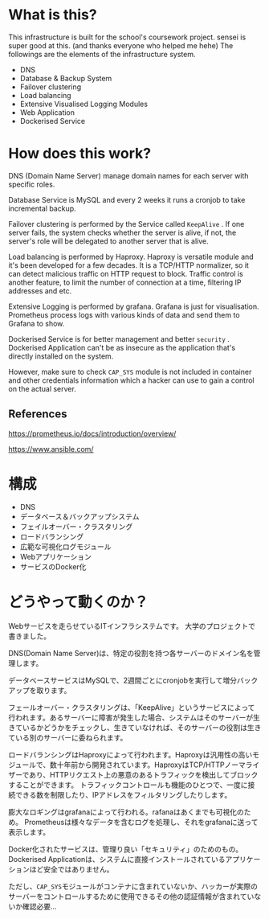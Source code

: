 # What is this?

This infrastructure is built for the school's coursework project. sensei is super good at this. (and thanks everyone who helped me hehe)
The followings are the elements of the infrastructure system.

- DNS
- Database & Backup System
- Failover clustering
- Load balancing
- Extensive Visualised Logging Modules
- Web Application
- Dockerised Service

# How does this work?

DNS (Domain Name Server) manage domain names for each server with specific roles.

Database Service is MySQL and every 2 weeks it runs a cronjob to take incremental backup.

Failover clustering is performed by the Service called `KeepAlive` . If one server fails, the system checks whether the server is alive, if not, the server's role will be delegated to another server that is alive.

Load balancing is performed by Haproxy. Haproxy is versatile module and it's been developed for a few decades. It is a TCP/HTTP normalizer, so it can detect malicious traffic on HTTP request to block.
Traffic control is another feature, to limit the number of connection at a time, filtering IP addresses and etc.

Extensive Logging is performed by grafana. Grafana is just for visualisation. 
Prometheus process logs with various kinds of data and send them to Grafana to show.

Dockerised Service is for better management and better `security` .
Dockerised Application can't be as insecure as the application that's directly installed on the system.

However, make sure to check `CAP_SYS` module is not included in container and other credentials information which a hacker can use to gain a control on the actual server.

## References 

https://prometheus.io/docs/introduction/overview/

https://www.ansible.com/

# 構成

- DNS
- データベース＆バックアップシステム
- フェイルオーバー・クラスタリング
- ロードバランシング
- 広範な可視化ログモジュール
- Webアプリケーション
- サービスのDocker化

# どうやって動くのか？

Webサービスを走らせているITインフラシステムです。
大学のプロジェクトで書きました。

DNS(Domain Name Server)は、特定の役割を持つ各サーバーのドメイン名を管理します。

データベースサービスはMySQLで、2週間ごとにcronjobを実行して増分バックアップを取ります。

フェールオーバー・クラスタリングは、「KeepAlive」というサービスによって行われます。あるサーバーに障害が発生した場合、システムはそのサーバーが生きているかどうかをチェックし、生きていなければ、そのサーバーの役割は生きている別のサーバーに委ねられます。

ロードバランシングはHaproxyによって行われます。Haproxyは汎用性の高いモジュールで、数十年前から開発されています。HaproxyはTCP/HTTPノーマライザーであり、HTTPリクエスト上の悪意のあるトラフィックを検出してブロックすることができます。
トラフィックコントロールも機能のひとつで、一度に接続できる数を制限したり、IPアドレスをフィルタリングしたりします。

膨大なロギングはgrafanaによって行われる。rafanaはあくまでも可視化のため。
Prometheusは様々なデータを含むログを処理し、それをgrafanaに送って表示します。

Docker化されたサービスは、管理り良い「セキュリティ」のためのもの。
Dockerised Applicationは、システムに直接インストールされているアプリケーションほど安全ではありません。

ただし、`CAP_SYS`モジュールがコンテナに含まれていないか、ハッカーが実際のサーバーをコントロールするために使用できるその他の認証情報が含まれていないか確認必要...

